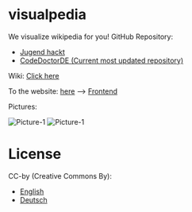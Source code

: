 # visualpedia
We visualize wikipedia for you!
GitHub Repository: 
* [Jugend hackt](https://github.com/jugendhackt/visualpedia)
* [CodeDoctorDE (Current most updated repository)](https://github.com/codedoctorde/visualpedia)

Wiki: [Click here](https://github.com/codedoctorde/visualpedia/wiki)

To the website: [here](https://codedoctorde.github.io/visualpedia)
--> [Frontend](https://codedoctorde.github.io/visualpedia/frontend)

Pictures:

![Picture-1](https://codedoctorde.github.io/visualpedia/1.png "Backend")
![Picture-1](https://codedoctorde.github.io/visualpedia/2.png "Frontend")


# License

CC-by (Creative Commons By):

* [English](https://creativecommons.org/licenses/by/2.0/) 
* [Deutsch](https://creativecommons.org/licenses/by/2.0/de/) 
